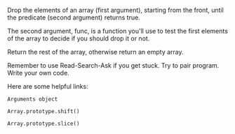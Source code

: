 Drop the elements of an array (first argument), starting from the front, until the predicate (second argument) returns true.

The second argument, func, is a function you'll use to test the first elements of the array to decide if you should drop it or not.

Return the rest of the array, otherwise return an empty array.

Remember to use Read-Search-Ask if you get stuck. Try to pair program. Write your own code.

Here are some helpful links:

    Arguments object

    Array.prototype.shift()

    Array.prototype.slice()